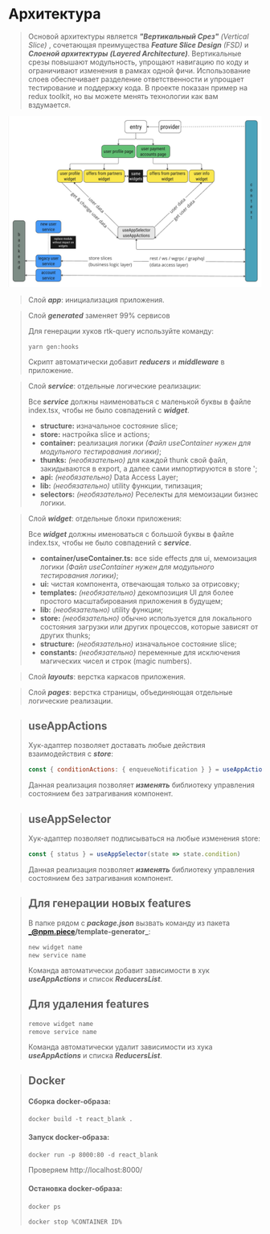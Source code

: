 # Архитектура

> Основой архитектуры является **_"Вертикальный Срез"_** _(Vertical Slice)_ , сочетающая преимущества _**Feature Slice Design**_ _(FSD)_ и _**Слоеной архитектуры**_ _**(Layered Architecture)**_. Вертикальные срезы повышают модульность, упрощают навигацию по коду и ограничивают изменения в рамках одной фичи. Использование слоев обеспечивает разделение ответственности и упрощает тестирование и поддержку кода. В проекте показан пример на redux toolkit, но вы можете менять технологии как вам вздумается.

![img.png](docs/i1.png)

> Слой **_app_**: инициализация приложения.

> Слой **_generated_** заменяет 99% сервисов
>
> Для генерации хуков rtk-query используйте команду:
> ```
> yarn gen:hooks
> ```
> Скрипт автоматически добавит **_reducers_** и **_middleware_** в приложение.

> Слой **_service_**: отдельные логические реализации:
>
> Все **_service_** должны наименоваться с маленькой буквы в файле index.tsx, чтобы не было совпадений с _**widget**_.
> + **structure:** изначальное состояние slice;
> + **store:** настройка slice и actions;
> + **container:** реализация логики _(Файл useContainer нужен для модульного тестирования логики)_; 
> + **thunks:** _(необязательно)_  для каждой thunk свой файл, закидываются в export, а далее сами импортируются в store ';
> + **api:** _(необязательно)_  Data Access Layer;
> + **lib:** _(необязательно)_  utility функции, типизация;
> + **selectors:** _(необязательно)_  Реселекты для мемоизации бизнес логики.

> Слой **_widget_**: отдельные блоки приложения:
>
> Все **_widget_** должны именоваться с большой буквы в файле index.tsx, чтобы не было совпадений с **_service_**.
> + **container/useContainer.ts:** все side effects для ui, мемоизация логики _(Файл useContainer нужен для модульного тестирования логики)_;
> + **ui:** чистая компонента, отвечающая только за отрисовку;
> + **templates:** _(необязательно)_  декомпозиция UI для более простого масштабирования приложения в будущем;
> + **lib:** _(необязательно)_  utility функции;
> + **store:** _(необязательно)_  обычно используется для локального состояния загрузки или других процессов, которые зависят от других thunks;
> + **structure:** _(необязательно)_ изначальное состояние slice;
> + **constants:** _(необязательно)_ переменные для исключения магических чисел и строк (magic numbers).


> Слой **_layouts_**: верстка каркасов приложения.

> Слой **_pages_**: верстка страницы, объединяющая отдельные логические реализации.

> ## useAppActions
> Хук-адаптер позволяет доставать любые действия взаимодействия с **_store_**:
> ```javascript
> const { conditionActions: { enqueueNotification } } = useAppActions()
> ``` 
> Данная реализация позволяет **_изменять_** библиотеку управления состоянием без затрагивания компонент.

> ## useAppSelector
> Хук-адаптер позволяет подписываться на любые изменения store:
> ```javascript
> const { status } = useAppSelector(state => state.condition)
> ``` 
> Данная реализация позволяет **_изменять_** библиотеку управления состоянием без затрагивания компонент.


> ## Для генерации новых features
>
> В папке рядом с **_package.json_** вызвать команду из пакета **_@npm.piece/template-generator_**:
> ```
> new widget name
> new service name
> ```
> Команда автоматически добавит зависимости в хук _**useAppActions**_ и список **_ReducersList_**.
> ## Для удаления features
> ```
> remove widget name
> remove service name
> ```
> Команда автоматически удалит зависимости из хука _**useAppActions**_ и списка **_ReducersList_**.


> ## Docker
> #### Сборка docker-образа:
> ```
> docker build -t react_blank .
> ```
> #### Запуск docker-образа:
> ```
> docker run -p 8000:80 -d react_blank
> ```
> Проверяем http://localhost:8000/
> #### Остановка docker-образа:
> ```
> docker ps
> ```
> ```
> docker stop %CONTAINER ID% 
> ```
